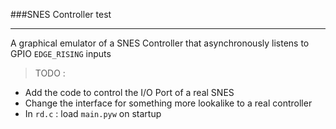 ###SNES Controller test
- - -

A graphical emulator of a SNES Controller that asynchronously listens to GPIO `EDGE_RISING` inputs

> TODO :

  - Add the code to control the I/O Port of a real SNES
  - Change the interface for something more lookalike to a real controller
  - In `rd.c` : load `main.pyw` on startup
